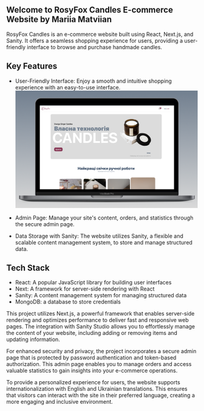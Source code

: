 ## Welcome to RosyFox Candles E-commerce Website by Mariia Matviian

RosyFox Candles is an e-commerce website built using React, Next.js, and Sanity. It offers a seamless shopping experience for users, providing a user-friendly interface to browse and purchase handmade candles.

## Key Features

- User-Friendly Interface: Enjoy a smooth and intuitive shopping experience with an easy-to-use interface.
  ![Hero section of website](public/laptop-mockup-1.png)

- Admin Page: Manage your site's content, orders, and statistics through the secure admin page.
- Data Storage with Sanity: The website utilizes Sanity, a flexible and scalable content management system, to store and manage structured data.

## Tech Stack

- React: A popular JavaScript library for building user interfaces
- Next: A framework for server-side rendering with React
- Sanity: A content management system for managing structured data
- MongoDB: a database to store credentials

This project utilizes Next.js, a powerful framework that enables server-side rendering and optimizes performance to deliver fast and responsive web pages. The integration with Sanity Studio allows you to effortlessly manage the content of your website, including adding or removing items and updating information.

For enhanced security and privacy, the project incorporates a secure admin page that is protected by password authentication and token-based authorization. This admin page enables you to manage orders and access valuable statistics to gain insights into your e-commerce operations.

To provide a personalized experience for users, the website supports internationalization with English and Ukrainian translations. This ensures that visitors can interact with the site in their preferred language, creating a more engaging and inclusive environment.
